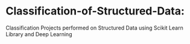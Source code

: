 # Classification-of-Structured-Data:

Classification Projects performed on Structured Data using Scikit Learn Library and Deep Learning
